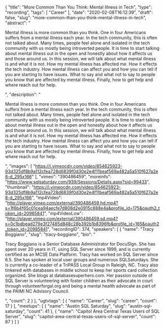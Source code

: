 {
  "title": "More Common Than You Think: Mental Illness in Tech",
  "type": "recording",
  "tags": [
    "Career"
  ],
  "date": "2020-02-08T16:12:39",
  "draft": false,
  "slug": "more-common-than-you-think-mental-illness-in-tech",
  "abstract": "<p>Mental illness is more common than you think.  One in four Americans suffers from a mental illness each year.  In the tech community, this is often not talked about.  Many times, people feel alone and isolated in the tech community with us mostly being introverted people.  It is time to start talking about mental illness out in the open and honestly about how it affects us and those around us. In this session, we will talk about what mental illness is and what it is not.  How my mental illness has affected me.  How it effects the tech industry.  How mental illness can affect you and how you can tell if you are starting to have issues.  What to say and what not to say to people you know that are affected by mental illness.  Finally, how to get help and where reach out for help.</p>",
  "description": "<p>Mental illness is more common than you think.  One in four Americans suffers from a mental illness each year.  In the tech community, this is often not talked about.  Many times, people feel alone and isolated in the tech community with us mostly being introverted people.  It is time to start talking about mental illness out in the open and honestly about how it affects us and those around us. In this session, we will talk about what mental illness is and what it is not.  How my mental illness has affected me.  How it effects the tech industry.  How mental illness can affect you and how you can tell if you are starting to have issues.  What to say and what not to say to people you know that are affected by mental illness.  Finally, how to get help and where reach out for help.</p>",
  "images": [
    "https://i.vimeocdn.com/video/854625923-93d325df8b9a112cfea728d6839f0d30e2e4f11beaf569a482a5a510f627a2e8-d_295x166"
  ],
  "vimeo": "390486459",
  "moreinfo": "https://www.sqlsaturday.com/939/Sessions/Details.aspx?sid=99433",
  "thumbnail": "https://i.vimeocdn.com/video/854625923-93d325df8b9a112cfea728d6839f0d30e2e4f11beaf569a482a5a510f627a2e8-d_295x166",
  "mp4Video": "http://player.vimeo.com/external/390486459.hd.mp4?s=1f6b4f65c01cea94aecfe7d808d2e0915c888e4a&profile_id=175&oauth2_token_id=20985841",
  "mp4VideoLow": "http://player.vimeo.com/external/390486459.sd.mp4?s=0c1bdbead279e3f27485d848c28b392b1b8396fb&profile_id=165&oauth2_token_id=20985841",
  "recordingID": 374,
  "speakers": [
    {
      "name": "Tracy Boggiano",
      "slug": "tracy-boggiano",
      "bio": "<p>Tracy Boggiano is a Senior Database Administrator for DocuSIgn. She has spent over 20 years in IT, using SQL Server since 1999, and is currently certified as an MCSE Data Platform. Tracy has worked on SQL Server since 6.5. She has spoken at local user groups and numerous SQLSaturdays. She is currently a co-leader of a TriPASS Local Group in Raleigh, NC. Tracy also tinkered with databases in middle school to keep her sports card collection organized. She blogs at databasesuperhero.com. Her passion outside of SQL Server is volunteering with foster children as their advocate in court through volunteerforgal.org and being a mental health advocate as part of the PAIMI NC Advisory Council.</p>",
      "count": 2
    }
  ],
  "ugtvtags": [
    {
      "name": "Career",
      "slug": "career",
      "count": 17
    }
  ],
  "meetups": [
    {
      "name": "Austin SQL Saturday",
      "slug": "austin-sql-saturday",
      "count": 41
    },
    {
      "name": "Capitol Area Central Texas Users of SQL Server",
      "slug": "capitol-area-central-texas-users-of-sql-server",
      "count": 87
    }
  ]
}
